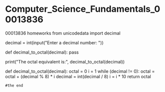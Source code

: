 # Computer_Science_Fundamentals_00013836
00013836 homeworks
from unicodedata import decimal

decimal = int(input("Enter a decimal number: "))


def decimal_to_octal(decimal):
    pass


print("The octal equivalent is:", decimal_to_octal(decimal))


def decimal_to_octal(decimal):
    octal = 0
    i = 1
    while (decimal != 0):
        octal = octal + (decimal % 8) * i
        decimal = int(decimal / 8)
        i = i * 10
    return octal

    #the end
